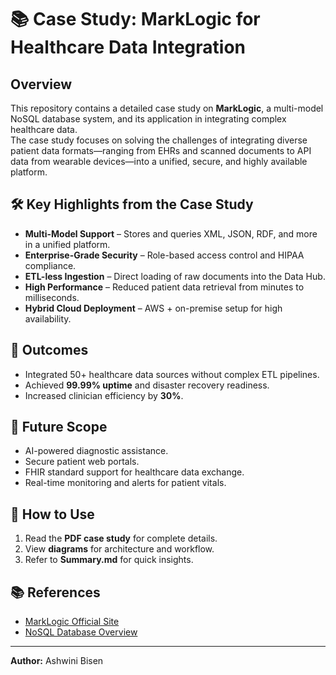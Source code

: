 # 📚 Case Study: MarkLogic for Healthcare Data Integration

## Overview
This repository contains a detailed case study on **MarkLogic**, a multi-model NoSQL database system, and its application in integrating complex healthcare data.  
The case study focuses on solving the challenges of integrating diverse patient data formats—ranging from EHRs and scanned documents to API data from wearable devices—into a unified, secure, and highly available platform.

## 🛠 Key Highlights from the Case Study
- **Multi-Model Support** – Stores and queries XML, JSON, RDF, and more in a unified platform.
- **Enterprise-Grade Security** – Role-based access control and HIPAA compliance.
- **ETL-less Ingestion** – Direct loading of raw documents into the Data Hub.
- **High Performance** – Reduced patient data retrieval from minutes to milliseconds.
- **Hybrid Cloud Deployment** – AWS + on-premise setup for high availability.

## 🚀 Outcomes
- Integrated 50+ healthcare data sources without complex ETL pipelines.
- Achieved **99.99% uptime** and disaster recovery readiness.
- Increased clinician efficiency by **30%**.

## 📌 Future Scope
- AI-powered diagnostic assistance.
- Secure patient web portals.
- FHIR standard support for healthcare data exchange.
- Real-time monitoring and alerts for patient vitals.

## 📂 How to Use
1. Read the **PDF case study** for complete details.
2. View **diagrams** for architecture and workflow.
3. Refer to **Summary.md** for quick insights.

## 📚 References
- [MarkLogic Official Site](https://www.marklogic.com/)
- [NoSQL Database Overview](https://en.wikipedia.org/wiki/NoSQL)

---
**Author:** Ashwini Bisen  
